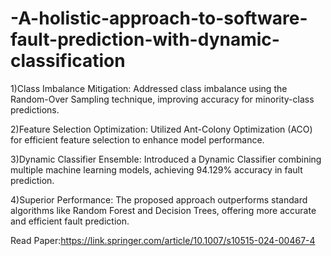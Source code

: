 # -A-holistic-approach-to-software-fault-prediction-with-dynamic-classification

1)Class Imbalance Mitigation: Addressed class imbalance using the Random-Over Sampling technique, improving accuracy for minority-class predictions.

2)Feature Selection Optimization: Utilized Ant-Colony Optimization (ACO) for efficient feature selection to enhance model performance.

3)Dynamic Classifier Ensemble: Introduced a Dynamic Classifier combining multiple machine learning models, achieving 94.129% accuracy in fault prediction.

4)Superior Performance: The proposed approach outperforms standard algorithms like Random Forest and Decision Trees, offering more accurate and efficient fault prediction.

Read Paper:https://link.springer.com/article/10.1007/s10515-024-00467-4
